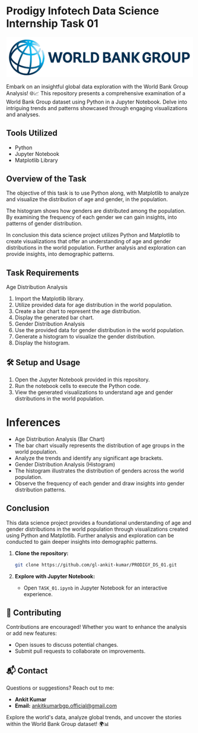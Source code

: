 # Prodigy Infotech Data Science Internship Task 01

<div align="center">
  <img src="https://github.com/gl-ankit-kumar/PRODIGY_DS_01/blob/main/The-World-Bank-logo.png" alt="World Bank Logo">
</div>

Embark on an insightful global data exploration with the World Bank Group Analysis! 🌐📈 This repository presents a comprehensive examination of a World Bank Group dataset using Python in a Jupyter Notebook. Delve into intriguing trends and patterns showcased through engaging visualizations and analyses.


## Tools Utilized
- Python
- Jupyter Notebook
- Matplotlib Library

## Overview of the Task
The objective of this task is to use Python along, with Matplotlib to analyze and visualize the distribution of age and gender, in the population.

The histogram shows how genders are distributed among the population. By examining the frequency of each gender we can gain insights, into patterns of gender distribution.

In conclusion this data science project utilizes Python and Matplotlib to create visualizations that offer an understanding of age and gender distributions in the world population. Further analysis and exploration can provide insights, into demographic patterns.



## Task Requirements
Age Distribution Analysis

1. Import the Matplotlib library.
2. Utilize provided data for age distribution in the world population.
3. Create a bar chart to represent the age distribution.
4. Display the generated bar chart.
5. Gender Distribution Analysis
6. Use the provided data for gender distribution in the world population.
7. Generate a histogram to visualize the gender distribution.
8. Display the histogram.

## 🛠️ Setup and Usage

1. Open the Jupyter Notebook provided in this repository.
2. Run the notebook cells to execute the Python code.
3. View the generated visualizations to understand age and gender distributions in the world population.

# Inferences
- Age Distribution Analysis (Bar Chart)
- The bar chart visually represents the distribution of age groups in the world population.
- Analyze the trends and identify any significant age brackets.
- Gender Distribution Analysis (Histogram)
- The histogram illustrates the distribution of genders across the world population.
- Observe the frequency of each gender and draw insights into gender distribution patterns.

## Conclusion
This data science project provides a foundational understanding of age and gender distributions in the world population through visualizations created using Python and Matplotlib. 
Further analysis and exploration can be conducted to gain deeper insights into demographic patterns.

1. **Clone the repository:**
    ```bash
    git clone https://github.com/gl-ankit-kumar/PRODIGY_DS_01.git
    ```

2. **Explore with Jupyter Notebook:**
    - Open `TASK_01.ipynb` in Jupyter Notebook for an interactive experience.


## 🤝 Contributing

Contributions are encouraged! Whether you want to enhance the analysis or add new features:

- Open issues to discuss potential changes.
- Submit pull requests to collaborate on improvements.

## 📬 Contact

Questions or suggestions? Reach out to me:

- **Ankit Kumar**
- **Email:** [ankitkumarbgp.official@gmail.com](mailto:ankitkumarbgp.official@gmail.com)

Explore the world's data, analyze global trends, and uncover the stories within the World Bank Group dataset! 🌍📊
